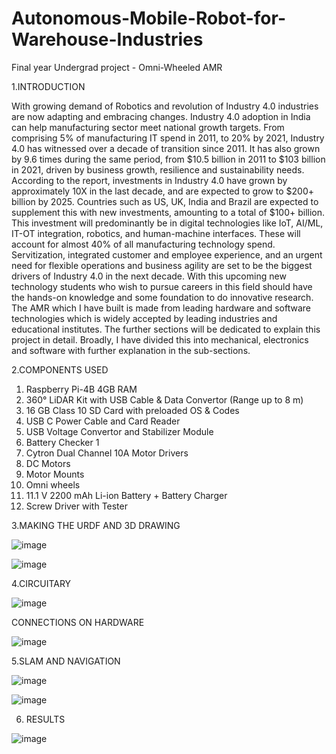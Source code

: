# Autonomous-Mobile-Robot-for-Warehouse-Industries
Final year Undergrad project - Omni-Wheeled AMR

1.INTRODUCTION

With growing demand of Robotics and revolution of Industry 4.0 industries are now adapting and embracing changes. Industry 4.0 adoption in India can help manufacturing sector meet national growth targets. From comprising 5% of  manufacturing IT spend in 2011, to 20% by 2021, Industry 4.0 has witnessed over a decade of transition since 2011. It has also grown by 9.6 times during the same period, from $10.5 billion in 2011 to $103 billion in 2021, driven by business growth, resilience and sustainability needs. According to the report, investments in Industry 4.0 have grown by approximately 10X in the last decade, and are expected to grow to $200+ billion by 2025. Countries such as US, UK, India and Brazil are expected to supplement this with new investments, amounting to a total of $100+ billion. This investment will predominantly be in digital technologies like IoT, AI/ML, IT-OT integration, robotics, and human-machine interfaces. These will account for almost 40% of all manufacturing technology spend. Servitization, integrated customer and employee experience, and an urgent need for flexible operations and business agility are set to be the biggest drivers of Industry 4.0 in the next decade. With this upcoming new technology students who wish to pursue careers in this field should have the hands-on knowledge and some foundation to do innovative research. The AMR which I have built is made from leading hardware and software technologies which is widely accepted by leading industries and educational institutes. The further sections will be dedicated to explain this project in detail. Broadly, I have divided this into mechanical, electronics and software with further explanation in the sub-sections.

2.COMPONENTS USED

1.	Raspberry Pi-4B 4GB RAM	
2.	360° LiDAR Kit with USB Cable & Data Convertor (Range up to 8 m)	
3.	16 GB Class 10 SD Card with preloaded OS & Codes	
4.	USB C Power Cable and Card Reader	
5.	USB Voltage Convertor and Stabilizer Module	
6.	Battery Checker	1	
7.	Cytron Dual Channel 10A Motor Drivers	
8.	DC Motors	
9.	Motor Mounts	
10.	Omni wheels	
11.	11.1 V 2200 mAh Li-ion Battery + Battery Charger	
12. Screw Driver with Tester

3.MAKING THE URDF AND 3D DRAWING

![image](https://user-images.githubusercontent.com/98101801/209709599-7d587f47-f26d-4451-ae3b-df6f9e74c5c0.png)

![image](https://user-images.githubusercontent.com/98101801/209709617-d21f5613-db71-4e95-9fb3-0b703ae35bbf.png)

4.CIRCUITARY

![image](https://user-images.githubusercontent.com/98101801/209711232-6df6a681-2e5c-4984-9f71-38b78b82c01f.png)

CONNECTIONS ON HARDWARE

![image](https://user-images.githubusercontent.com/98101801/209711296-63f93c56-6e77-43c6-a325-42d22269fca0.png)

5.SLAM AND NAVIGATION

![image](https://user-images.githubusercontent.com/98101801/209711448-d92fbeb4-9048-494c-b51d-d8fe3b77c026.png)

![image](https://user-images.githubusercontent.com/98101801/209711483-78f68e6d-9841-4f52-b966-c23dd2e8e60d.png)

6. RESULTS

![image](https://user-images.githubusercontent.com/98101801/209712727-db37e094-5ffa-4656-80cf-0122129e48aa.png)


